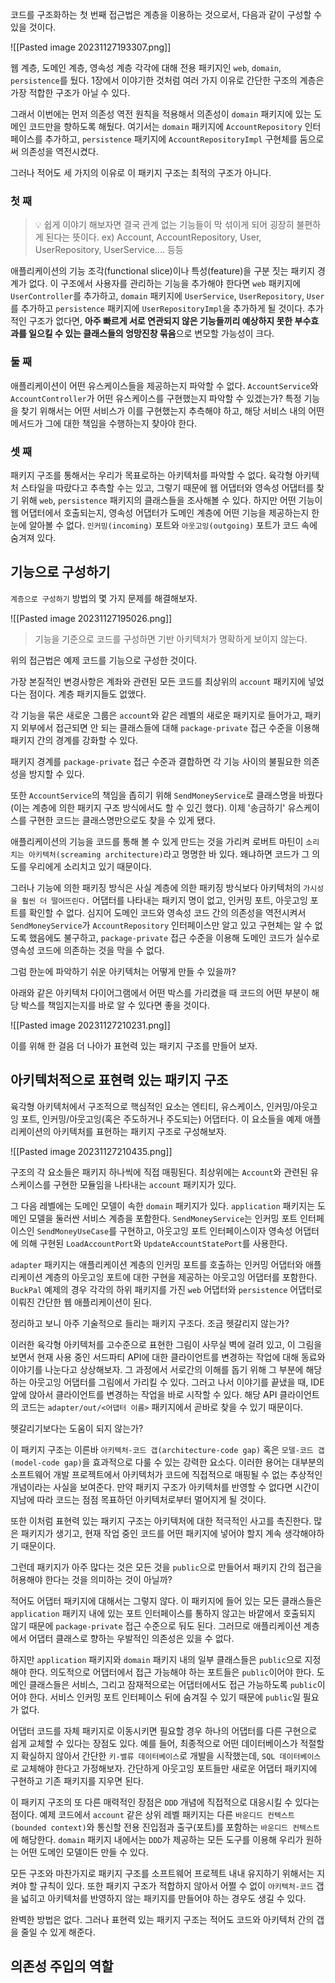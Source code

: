 
코드를 구조화하는 첫 번째 접근법은 계층을 이용하는 것으로서, 다음과 같이 구성할 수 있을 것이다.

![[Pasted image 20231127193307.png]]

웹 계층, 도메인 계층, 영속성 계층 각각에 대해 전용 패키지인 `web`, `domain`, `persistence`를 뒀다. 1장에서 이야기한 것처럼 여러 가지 이유로 간단한 구조의 계층은 가장 적합한 구조가 아닐 수 있다. 

그래서 이번에는 먼저 의존성 역전 원칙을 적용해서 의존성이 `domain` 패키지에 있는 도메인 코드만을 향하도록 해뒀다. 여기서는 `domain` 패키지에 `AccountRepository` 인터페이스를 추가하고, `persistence` 패키지에 `AccountRepositoryImpl` 구현체를 둠으로써 의존성을 역전시켰다.

그러나 적어도 세 가지의 이유로 이 패키지 구조는 최적의 구조가 아니다.

### 첫 째
> 💡 쉽게 이야기 해보자면 결국 관계 없는 기능들이 막 섞이게 되어 굉장히 불편하게 된다는 뜻이다.
> ex) Account, AccountRepository, User, UserRepository, UserService.... 등등

애플리케이션의 기능 조각(functional slice)이나 특성(feature)을 구분 짓는 패키지 경계가 없다. 이 구조에서 사용자를 관리하는 기능을 추가해야 한다면 `web` 패키지에 `UserController`를 추가하고, `domain` 패키지에 `UserService`, `UserRepository`, `User`를 추가하고 `persistence` 패키지에 `UserRepositoryImpl`을 추가하게 될 것이다. 추가적인 구조가 없다면, **아주 빠르게 서로 연관되지 않은 기능들끼리 예상하지 못한 부수효과를 일으킬 수 있는 클래스들의 엉망진창 묶음**으로 변모할 가능성이 크다.

### 둘 째
애플리케이션이 어떤 유스케이스들을 제공하는지 파악할 수 없다. `AccountService`와 `AccountController`가 어떤 유스케이스를 구현했는지 파악할 수 있겠는가? 특정 기능을 찾기 위해서는 어떤 서비스가 이를 구현했는지 추측해야 하고, 해당 서비스 내의 어떤 메서드가 그에 대한 책임을 수행하는지 찾아야 한다.

### 셋 째
패키지 구조를 통해서는 우리가 목표로하는 아키텍처를 파악할 수 없다. 육각형 아키텍처 스타일을 따랐다고 추측할 수는 있고, 그렇기 때문에 웹 어댑터와 영속성 어댑터를 찾기 위해 `web`, `persistence` 패키지의 클래스들을 조사해볼 수 있다. 하지만 어떤 기능이 웹 어댑터에서 호출되는지, 영속성 어댑터가 도메인 계층에 어떤 기능을 제공하는지 한눈에 알아볼 수 없다. `인커밍(incoming)` 포트와 `아웃고잉(outgoing)` 포트가 코드 속에 숨겨져 있다.

## 기능으로 구성하기
`계층으로 구성하기` 방법의 몇 가지 문제를 해결해보자.

![[Pasted image 20231127195026.png]]
> 기능을 기준으로 코드를 구성하면 기반 아키텍처가 명확하게 보이지 않는다.

위의 접근법은 예제 코드를 기능으로 구성한 것이다.

가장 본질적인 변경사항은 계좌와 관련된 모든 코드를 최상위의 `account` 패키지에 넣었다는 점이다. 계층 패키지들도 없앴다.

각 기능을 묶은 새로운 그룹은 `account`와 같은 레벨의 새로운 패키지로 들어가고, 패키지 외부에서 접근되면 안 되는 클래스들에 대해 `package-private` 접근 수준을 이용해 패키지 간의 경계를 강화할 수 있다.

패키지 경계를 `package-private` 접근 수준과 결합하면 각 기능 사이의 불필요한 의존성을 방지할 수 있다.

또한 `AccountService`의 책임을 좁히기 위해 `SendMoneyService`로 클래스명을 바꿨다(이는 계층에 의한 패키지 구조 방식에서도 할 수 있긴 했다). 이제 '송금하기' 유스케이스를 구현한 코드는 클래스명만으로도 찾을 수 있게 됐다.

애플리케이션의 기능을 코드를 통해 볼 수 있게 만드는 것을 가리켜 로버트 마틴이 `소리치는 아키텍처(screaming architecture)`라고 명명한 바 있다. 왜냐하면 코드가 그 의도를 우리에게 소리치고 있기 때문이다.

그러나 기능에 의한 패키징 방식은 사실 계층에 의한 패키징 방식보다 아키텍처의 `가시성을 훨씬 더 떨어뜨린다.` 어댑터를 나타내는 패키지 명이 없고, 인커밍 포트, 아웃고잉 포트를 확인할 수 없다. 심지어 도메인 코드와 영속성 코드 간의 의존성을 역전시켜서 `SendMoneyService`가 `AccountRepository` 인터페이스만 알고 있고 구현체는 알 수 없도록 했음에도 불구하고, `package-private` 접근 수준을 이용해 도메인 코드가 실수로 영속성 코드에 의존하는 것을 막을 수 없다. 

그럼 한눈에 파악하기 쉬운 아키텍처는 어떻게 만들 수 있을까? 

아래와 같은 아키텍처 다이어그램에서 어떤 박스를 가리켰을 때 코드의 어떤 부분이 해당 박스를 책임지는지를 바로 알 수 있다면 좋을 것이다.

![[Pasted image 20231127210231.png]]

이를 위해 한 걸음 더 나아가 표현력 있는 패키지 구조를 만들어 보자.

## 아키텍처적으로 표현력 있는 패키지 구조
육각형 아키텍처에서 구조적으로 핵심적인 요소는 엔티티, 유스케이스, 인커밍/아웃고잉 포트, 인커밍/아웃고잉(혹은 주도하거나 주도되는) 어댑터다. 이 요소들을 예제 애플리케이션의 아키텍처를 표현하는 패키지 구조로 구성해보자.

![[Pasted image 20231127210435.png]]

구조의 각 요소들은 패키지 하나씩에 직접 매핑된다. 최상위에는 `Account`와 관련된 유스케이스를 구현한 모듈임을 나타내는 `account` 패키지가 있다.

그 다음 레벨에는 도메인 모델이 속한 `domain` 패키지가 있다. `application` 패키지는 도메인 모델을 둘러싼 서비스 계층을 포함한다. `SendMoneyService`는 인커밍 포트 인터페이스인 `SendMoneyUseCase`를 구현하고, 아웃고잉 포트 인터페이스이자 영속성 어댑터에 의해 구현된 `LoadAccountPort`와 `UpdateAccountStatePort`를 사용한다.

`adapter` 패키지는 애플리케이션 계층의 인커밍 포트를 호출하는 인커밍 어댑터와 애플리케이션 계층의 아웃고잉 포트에 대한 구현을 제공하는 아웃고잉 어댑터를 포함한다. `BuckPal` 예제의 경우 각각의 하위 패키지를 가진 `web` 어댑터와 `persistence` 어댑터로 이뤄진 간단한 웹 애플리케이션이 된다.

정리하고 보니 아주 기술적으로 들리는 패키지 구조다. 조금 헷갈리지 않는가?

이러한 육각형 아키텍처를 고수준으로 표현한 그림이 사무실 벽에 걸려 있고, 이 그림을 보면서 현재 사용 중인 서드파티 API에 대한 클라이언트를 변경하는 작업에 대해 동료와 이야기를 나눈다고 상상해보자. 그 과정에서 서로간의 이해를 돕기 위해 그 부분에 해당하는 아웃고잉 어댑터를 그림에서 가리킬 수 있다. 그러고 나서 이야기를 끝냈을 때, IDE 앞에 앉아서 클라이언트를 변경하는 작업을 바로 시작할 수 있다. 해당 API 클라이언트의 코드는 `adapter/out/<어댑터 이름>` 패키지에서 곧바로 찾을 수 있기 때문이다.

헷갈리기보다는 도움이 되지 않는가?

이 패키지 구조는 이른바 `아키텍처-코드 갭(architecture-code gap)` 혹은 `모델-코드 갭(model-code gap)`을 효과적으로 다룰 수 있는 강력한 요소다. 이러한 용어는 대부분의 소프트웨어 개발 프로젝트에서 아키텍처가 코드에 직접적으로 매핑될 수 없는 추상적인 개념이라는 사실을 보여준다. 만약 패키지 구조가 아키텍처를 반영할 수 없다면 시간이 지남에 따라 코드는 점점 목표하던 아키텍처로부터 멀어지게 될 것이다.

또한 이처럼 표현력 있는 패키지 구조는 아키텍처에 대한 적극적인 사고를 촉진한다. 많은 패키지가 생기고, 현재 작업 중인 코드를 어떤 패키지에 넣어야 할지 계속 생각해야하기 때문이다.

그런데 패키지가 아주 많다는 것은 모든 것을 `public`으로 만들어서 패키지 간의 접근을 허용해야 한다는 것을 의미하는 것이 아닐까?

적어도 어댑터 패키지에 대해서는 그렇지 않다. 이 패키지에 들어 있는 모든 클래스들은 `application` 패키지 내에 있는 포트 인터페이스를 통하지 않고는 바깥에서 호출되지 않기 때문에 `package-private` 접근 수준으로 둬도 된다. 그러므로 애플리케이션 계층에서 어댑터 클래스로 향하는 우발적인 의존성은 있을 수 없다.

하지만 `application` 패키지와 `domain` 패키지 내의 일부 클래스들은 `public`으로 지정해야 한다. 의도적으로 어댑터에서 접근 가능해야 하는 포트들은 `public`이어야 한다. 도메인 클래스들은 서비스, 그리고 잠재적으로는 어댑터에서도 접근 가능하도록 `public`이어야 한다. 서비스 인커밍 포트 인터페이스 뒤에 숨겨질 수 있기 때문에 `public`일 필요가 없다.

어댑터 코드를 자체 패키지로 이동시키면 필요할 경우 하나의 어댑터를 다른 구현으로 쉽게 교체할 수 있다는 장점도 있다. 예를 들어, 최종적으로 어떤 데이터베이스가 적절할지 확실하지 않아서 간단한 `키-밸류 데이터베이스`로 개발을 시작했는데, `SQL 데이터베이스`로 교체해야 한다고 가정해보자. 간단하게 아웃고잉 포트들만 새로운 어댑터 패키지에 구현하고 기존 패키지를 지우면 된다.

이 패키지 구조의 또 다른 매력적인 장점은 `DDD` 개념에 직접적으로 대응시킬 수 있다는 점이다. 예제 코드에서 `account` 같은 상위 레벨 패키지는 다른 `바운디드 컨텍스트(bounded context)`와 통신할 전용 진입점과 출구(포트)를 포함하는 `바운디드 컨텍스트`에 해당한다. `domain` 패키지 내에서는 `DDD`가 제공하는 모든 도구를 이용해 우리가 원하는 어떤 도메인 모델이든 만들 수 있다.

모든 구조와 마찬가지로 패키지 구조를 소프트웨어 프로젝트 내내 유지하기 위해서는 지켜야 할 규칙이 있다. 또한 패키지 구조가 적합하지 않아서 어쩔 수 없이 `아키텍처-코드` 갭을 넓히고 아키텍처를 반영하지 않는 패키지를 만들어야 하는 경우도 생길 수 있다.

완벽한 방법은 없다. 그러나 표현력 있는 패키지 구조는 적어도 코드와 아키텍처 간의 갭을 줄일 수 있게 해준다.

## 의존성 주입의 역할
